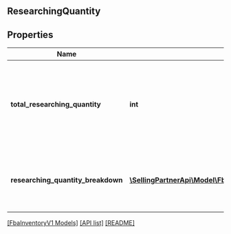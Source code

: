 ## ResearchingQuantity

## Properties

Name | Type | Description | Notes
------------ | ------------- | ------------- | -------------
**total_researching_quantity** | **int** | The total number of units currently being researched in Amazon's fulfillment network. | [optional]
**researching_quantity_breakdown** | [**\SellingPartnerApi\Model\FbaInventoryV1\ResearchingQuantityEntry[]**](ResearchingQuantityEntry.md) | A list of quantity details for items currently being researched. | [optional]

[[FbaInventoryV1 Models]](../) [[API list]](../../Api) [[README]](../../../README.md)
